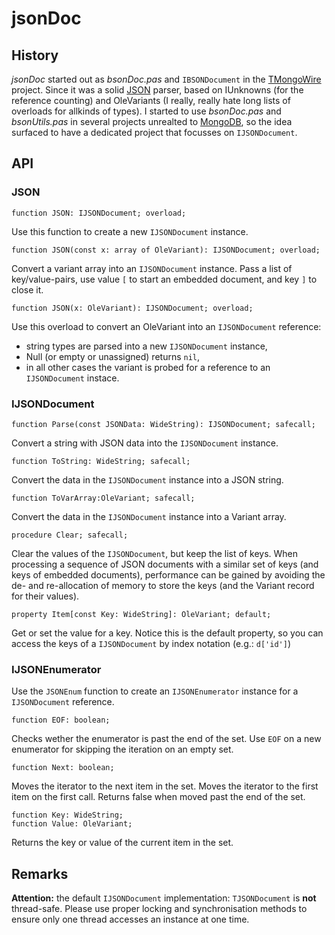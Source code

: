 # jsonDoc
## History
_jsonDoc_ started out as _bsonDoc.pas_ and `IBSONDocument` in the [TMongoWire](https://github.com/stijnsanders/TMongoWire) project. Since it was a solid [JSON](http://json.org/) parser, based on IUnknowns (for the reference counting) and OleVariants (I really, really hate long lists of overloads for allkinds of types). I started to use _bsonDoc.pas_ and _bsonUtils.pas_ in several projects unrealted to [MongoDB](https://mongod.org/), so the idea surfaced to have a dedicated project that focusses on `IJSONDocument`.

## API

### JSON

    function JSON: IJSONDocument; overload;

Use this function to create a new `IJSONDocument` instance.

    function JSON(const x: array of OleVariant): IJSONDocument; overload;

Convert a variant array into an `IJSONDocument` instance. Pass a list of key/value-pairs, use value `[` to start an embedded document, and key `]` to close it.

    function JSON(x: OleVariant): IJSONDocument; overload;

Use this overload to convert an OleVariant into an `IJSONDocument` reference:

* string types are parsed into a new `IJSONDocument` instance,
* Null (or empty or unassigned) returns `nil`,
* in all other cases the variant is probed for a reference to an `IJSONDocument` instace.

### IJSONDocument

    function Parse(const JSONData: WideString): IJSONDocument; safecall;

Convert a string with JSON data into the `IJSONDocument` instance.

    function ToString: WideString; safecall;

Convert the data in the `IJSONDocument` instance into a JSON string.

    function ToVarArray:OleVariant; safecall;

Convert the data in the `IJSONDocument` instance into a Variant array.

    procedure Clear; safecall;

Clear the values of the `IJSONDocument`, but keep the list of keys. When processing a sequence of JSON documents with a similar set of keys (and keys of embedded documents), performance can be gained by avoiding the de- and re-allocation of memory to store the keys (and the Variant record for their values).

    property Item[const Key: WideString]: OleVariant; default;

Get or set the value for a key. Notice this is the default property, so you can access the keys of a `IJSONDocument` by index notation (e.g.: `d['id']`)

### IJSONEnumerator

Use the `JSONEnum` function to create an `IJSONEnumerator` instance for a `IJSONDocument` reference.

    function EOF: boolean;

Checks wether the enumerator is past the end of the set. Use `EOF` on a new enumerator for skipping the iteration on an empty set.

    function Next: boolean;

Moves the iterator to the next item in the set. Moves the iterator to the first item on the first call. Returns false when moved past the end of the set.

    function Key: WideString;
    function Value: OleVariant;

Returns the key or value of the current item in the set.

## Remarks

**Attention:** the default `IJSONDocument` implementation: `TJSONDocument` is **not** thread-safe. Please use proper locking and synchronisation methods to ensure only one thread accesses an instance at one time.
